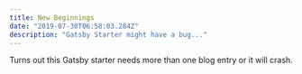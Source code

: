 ```yaml
---
title: New Beginnings
date: "2019-07-30T06:58:03.284Z"
description: "Gatsby Starter might have a bug..."
---
```


Turns out this Gatsby starter needs more than one blog entry or it will crash.

